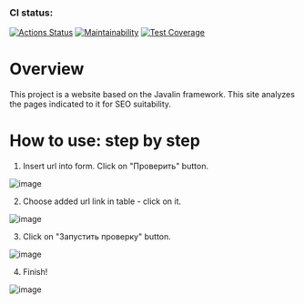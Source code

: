 ### CI status:
[![Actions Status](https://github.com/MarkDementev/java-project-72/workflows/Java%20CI/badge.svg)](https://github.com/MarkDementev/java-project-72/actions)
[![Maintainability](https://api.codeclimate.com/v1/badges/d68eab16a4dae3be7b2b/maintainability)](https://codeclimate.com/github/MarkDementev/java-project-72/maintainability)
[![Test Coverage](https://api.codeclimate.com/v1/badges/d68eab16a4dae3be7b2b/test_coverage)](https://codeclimate.com/github/MarkDementev/java-project-72/test_coverage)

# Overview

This project is a website based on the Javalin framework. This site analyzes the pages indicated to it for SEO suitability.

# How to use: step by step

1) Insert url into form. Click on "Проверить" button.

![image](https://github.com/MarkDementev/java-project-72/assets/113042675/939e8f96-1ebd-4970-8f82-2f9881fc1ac7)

2) Choose added url link in table - click on it.

![image](https://github.com/MarkDementev/java-project-72/assets/113042675/403c74aa-5a56-4591-bc6e-66b8c92bfbb0)

3) Click on "Запустить проверку" button.

![image](https://github.com/MarkDementev/java-project-72/assets/113042675/e5059291-8854-4f4d-97f6-57c65b26ab75)

4) Finish!

![image](https://github.com/MarkDementev/java-project-72/assets/113042675/b3081adc-b9fe-4c02-94a8-017fed575ebc)
